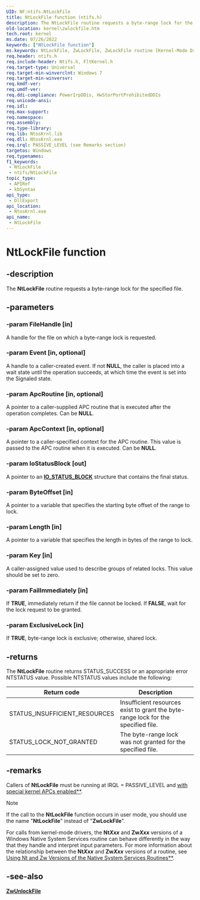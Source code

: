 ```yaml
---
UID: NF:ntifs.NtLockFile
title: NtLockFile function (ntifs.h)
description: The NtLockFile routine requests a byte-range lock for the specified file.
old-location: kernel\zwlockfile.htm
tech.root: kernel
ms.date: 07/26/2022
keywords: ["NtLockFile function"]
ms.keywords: NtLockFile, ZwLockFile, ZwLockFile routine [Kernel-Mode Driver Architecture], k111_267331a3-5339-46ce-a0b6-d7b2e0aba68f.xml, kernel.zwlockfile, ntifs/NtLockFile, ntifs/ZwLockFile
req.header: ntifs.h
req.include-header: Ntifs.h, FltKernel.h
req.target-type: Universal
req.target-min-winverclnt: Windows 7
req.target-min-winversvr: 
req.kmdf-ver: 
req.umdf-ver: 
req.ddi-compliance: PowerIrpDDis, HwStorPortProhibitedDDIs
req.unicode-ansi: 
req.idl: 
req.max-support: 
req.namespace: 
req.assembly: 
req.type-library: 
req.lib: NtosKrnl.lib
req.dll: NtosKrnl.exe
req.irql: PASSIVE_LEVEL (see Remarks section)
targetos: Windows
req.typenames: 
f1_keywords:
 - NtLockFile
 - ntifs/NtLockFile
topic_type:
 - APIRef
 - kbSyntax
api_type:
 - DllExport
api_location:
 - NtosKrnl.exe
api_name:
 - NtLockFile
---
```


# NtLockFile function

## -description

The **NtLockFile** routine requests a byte-range lock for the specified file.

## -parameters

### -param FileHandle [in]

A handle for the file on which a byte-range lock is requested.

### -param Event [in, optional]

A handle to a caller-created event. If not **NULL**, the caller is placed into a wait state until the operation succeeds, at which time the event is set into the Signaled state.

### -param ApcRoutine [in, optional]

A pointer to a caller-supplied APC routine that is executed after the operation completes. Can be **NULL**.

### -param ApcContext [in, optional]

A pointer to a caller-specified context for the APC routine. This value is passed to the APC routine when it is executed. Can be **NULL**.

### -param IoStatusBlock [out]

A pointer to an [**IO_STATUS_BLOCK**](../wdm/ns-wdm-_io_status_block.md) structure that contains the final status.

### -param ByteOffset [in]

A pointer to a variable that specifies the starting byte offset of the range to lock.

### -param Length [in]

A pointer to a variable that specifies the length in bytes of the range to lock.

### -param Key [in]

A caller-assigned value used to describe groups of related locks. This value should be set to zero.

### -param FailImmediately [in]

If **TRUE**, immediately return if the file cannot be locked. If **FALSE**, wait for the lock request to be granted.

### -param ExclusiveLock [in]

If **TRUE**, byte-range lock is exclusive; otherwise, shared lock.

## -returns

The **NtLockFile** routine returns STATUS_SUCCESS or an appropriate error NTSTATUS value. Possible NTSTATUS values include the following:

| Return code | Description |
| ----------- | ----------- |
| STATUS_INSUFFICIENT_RESOURCES | Insufficient resources exist to grant the byte-range lock for the specified file. |
| STATUS_LOCK_NOT_GRANTED       | The byte-range lock was not granted for the specified file. |

## -remarks

Callers of **NtLockFile** must be running at IRQL = PASSIVE_LEVEL and [with special kernel APCs enabled**](/windows-hardware/drivers/kernel/disabling-apcs).

> [!NOTE]
> If the call to the **NtLockFile** function occurs in user mode, you should use the name "**NtLockFile**" instead of "**ZwLockFile**".

For calls from kernel-mode drivers, the **Nt*Xxx*** and **Zw*Xxx*** versions of a Windows Native System Services routine can behave differently in the way that they handle and interpret input parameters. For more information about the relationship between the **Nt*Xxx*** and **Zw*Xxx*** versions of a routine, see [Using Nt and Zw Versions of the Native System Services Routines**](/windows-hardware/drivers/kernel/using-nt-and-zw-versions-of-the-native-system-services-routines).

## -see-also

[**ZwUnlockFile**](nf-ntifs-ntunlockfile.md)
